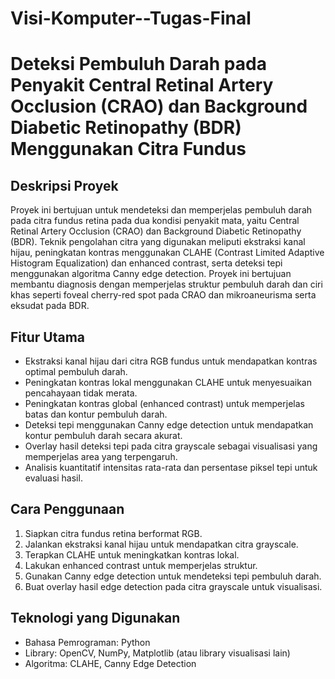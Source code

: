 # Visi-Komputer--Tugas-Final
# Deteksi Pembuluh Darah pada Penyakit Central Retinal Artery Occlusion (CRAO) dan Background Diabetic Retinopathy (BDR) Menggunakan Citra Fundus

## Deskripsi Proyek
Proyek ini bertujuan untuk mendeteksi dan memperjelas pembuluh darah pada citra fundus retina pada dua kondisi penyakit mata, yaitu Central Retinal Artery Occlusion (CRAO) dan Background Diabetic Retinopathy (BDR). Teknik pengolahan citra yang digunakan meliputi ekstraksi kanal hijau, peningkatan kontras menggunakan CLAHE (Contrast Limited Adaptive Histogram Equalization) dan enhanced contrast, serta deteksi tepi menggunakan algoritma Canny edge detection. Proyek ini bertujuan membantu diagnosis dengan memperjelas struktur pembuluh darah dan ciri khas seperti foveal cherry-red spot pada CRAO dan mikroaneurisma serta eksudat pada BDR.

## Fitur Utama
- Ekstraksi kanal hijau dari citra RGB fundus untuk mendapatkan kontras optimal pembuluh darah.
- Peningkatan kontras lokal menggunakan CLAHE untuk menyesuaikan pencahayaan tidak merata.
- Peningkatan kontras global (enhanced contrast) untuk memperjelas batas dan kontur pembuluh darah.
- Deteksi tepi menggunakan Canny edge detection untuk mendapatkan kontur pembuluh darah secara akurat.
- Overlay hasil deteksi tepi pada citra grayscale sebagai visualisasi yang memperjelas area yang terpengaruh.
- Analisis kuantitatif intensitas rata-rata dan persentase piksel tepi untuk evaluasi hasil.

## Cara Penggunaan
1. Siapkan citra fundus retina berformat RGB.
2. Jalankan ekstraksi kanal hijau untuk mendapatkan citra grayscale.
3. Terapkan CLAHE untuk meningkatkan kontras lokal.
4. Lakukan enhanced contrast untuk memperjelas struktur.
5. Gunakan Canny edge detection untuk mendeteksi tepi pembuluh darah.
6. Buat overlay hasil edge detection pada citra grayscale untuk visualisasi.

## Teknologi yang Digunakan
- Bahasa Pemrograman: Python
- Library: OpenCV, NumPy, Matplotlib (atau library visualisasi lain)
- Algoritma: CLAHE, Canny Edge Detection
